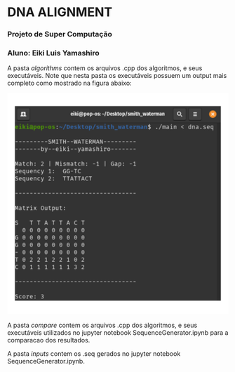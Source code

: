 # DNA ALIGNMENT

### Projeto de Super Computação
### Aluno: Eiki Luis Yamashiro

A pasta *algorithms* contem os arquivos .cpp dos algoritmos, e seus executáveis. Note que nesta pasta os executáveis possuem um output mais completo como mostrado na figura abaixo:

![alt text](img/output_program.png)

A pasta *compare* contem os arquivos .cpp dos algoritmos, e seus executáveis utilizados no jupyter notebook SequenceGenerator.ipynb para a comparacao dos resultados.

A pasta *inputs* contem os .seq gerados no jupyter notebook SequenceGenerator.ipynb.
